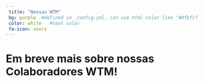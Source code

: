 ```yaml
---
 title: "Nossas WTM"
 bg: purple  #defined in _config.yml, can use html color like '#0fbfcf'
 color: white   #text color
 fa-icon: users
---
```


# Em breve mais sobre nossas Colaboradores WTM!
